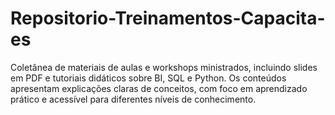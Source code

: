 # Repositorio-Treinamentos-Capacita-es
Coletânea de materiais de aulas e workshops ministrados, incluindo slides em PDF e tutoriais didáticos sobre BI, SQL e Python. Os conteúdos apresentam explicações claras de conceitos, com foco em aprendizado prático e acessível para diferentes níveis de conhecimento.
